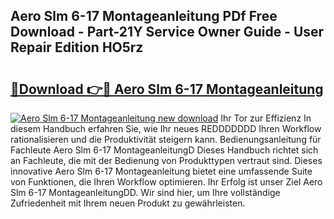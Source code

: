 ## Aero Slm 6-17 Montageanleitung PDf Free Download - Part-21Y Service Owner Guide - User Repair Edition HO5rz

# <h2><a href="http://df7n9w0.blite.top/?on=Aero+Slm+6-17+Montageanleitung">🔗Download 👉🔴 Aero Slm 6-17 Montageanleitung</a></h2>

[![Aero Slm 6-17 Montageanleitung new download](https://i.imgur.com/lujVjoI.png)](http://df7n9w0.blite.top/?on=Aero+Slm+6-17+Montageanleitung)
Ihr Tor zur Effizienz In diesem Handbuch erfahren Sie, wie Ihr neues REDDDDDDD Ihren Workflow rationalisieren und die Produktivität steigern kann. Bedienungsanleitung für Fachleute Aero Slm 6-17 MontageanleitungD Dieses Handbuch richtet sich an Fachleute, die mit der Bedienung von Produkttypen vertraut sind. Dieses innovative Aero Slm 6-17 Montageanleitung bietet eine umfassende Suite von Funktionen, die Ihren Workflow optimieren. Ihr Erfolg ist unser Ziel Aero Slm 6-17 MontageanleitungDD. Wir sind hier, um Ihre vollständige Zufriedenheit mit Ihrem neuen Produkt zu gewährleisten.
